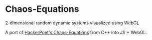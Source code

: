 # Chaos-Equations
2-dimensional random dynamic systems visualized using WebGL

A port of [HackerPoet's Chaos-Equations](https://github.com/HackerPoet/Chaos-Equations) from C++ into JS + WebGL.
